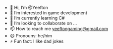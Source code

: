 - 👋 Hi, I’m @Yeefton
- 👀 I’m interested in game development
- 🌱 I’m currently learning C#
- 💞️ I’m looking to collaborate on ...
- 📫 How to reach me yeeftongaming@gmail.com
- 😄 Pronouns: he/him
- ⚡ Fun fact: I like dad jokes

<!---
Yeefton/Yeefton is a ✨ special ✨ repository because its `README.md` (this file) appears on your GitHub profile.
You can click the Preview link to take a look at your changes.
--->
